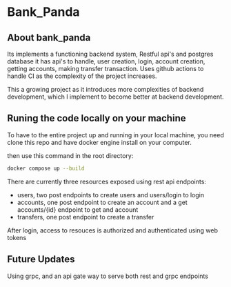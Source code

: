 # Bank\_Panda

## About bank\_panda

Its implements a functioning backend system, Restful api's and postgres database
it has api's to handle, user creation, login, account creation, getting accounts, making transfer transaction.
Uses github actions to handle CI as the complexity of the project increases.

This a growing project as it introduces more complexities of backend development, which I implement to become better at backend development.

## Runing the code locally on your machine

To have to the entire project up and running in your local machine, you need clone this repo and have docker engine install on your computer.

then use this command in the root directory:

```bash
docker compose up --build
```

There are currently three resources exposed using rest api endpoints:

- users, two post endpoints to create users and users/login to login
- accounts, one post endpoint to create an account and a get accounts/{id} endpoint to get and account
- transfers, one post endpoint to create a transfer

After login, access to resouces is authorized and authenticated using web tokens

## Future Updates

Using grpc, and an api gate way to serve both rest and grpc endpoints
